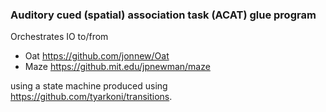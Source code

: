 ### Auditory cued (spatial) association task (ACAT) glue program

Orchestrates IO to/from

- Oat https://github.com/jonnew/Oat
- Maze https://github.mit.edu/jpnewman/maze

using a state machine produced using https://github.com/tyarkoni/transitions. 

